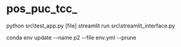 # pos_puc_tcc_


python src\test_app.py [file]
streamlit run src\streamlit_interface.py

conda env update --name p2 --file env.yml --prune